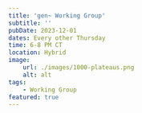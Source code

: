 ```yaml
---
title: 'gen~ Working Group'
subtitle: ''
pubDate: 2023-12-01
dates: Every other Thursday
time: 6-8 PM CT
location: Hybrid
image:
    url: ./images/1000-plateaus.png
    alt: alt
tags:
    - Working Group
featured: true
---
```

